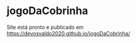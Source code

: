 # jogoDaCobrinha

Site está pronto e publicado em https://devosvaldo2020.github.io/jogoDaCobrinha/

